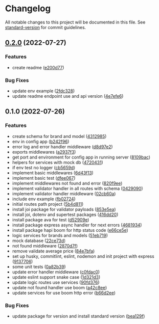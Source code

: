 # Changelog

All notable changes to this project will be documented in this file. See [standard-version](https://github.com/conventional-changelog/standard-version) for commit guidelines.

## [0.2.0](https://github.com/jousmo/nexu-backend-test/compare/v0.1.0...v0.2.0) (2022-07-27)


### Features

* create readme ([e200d77](https://github.com/jousmo/nexu-backend-test/commit/e200d77d2c192ceb1569e5dbc7054dec5ba25ec6))


### Bug Fixes

* update env example ([2fdc328](https://github.com/jousmo/nexu-backend-test/commit/2fdc328e7de2dd5af7b5078f3ea5ca857e421d0e))
* update readme endpoint use and api version ([4e7efe6](https://github.com/jousmo/nexu-backend-test/commit/4e7efe6f30467145db1b7309dfa9734a01a9cbf9))

## 0.1.0 (2022-07-26)


### Features

* create schema for brand and model ([4312985](https://github.com/jousmo/nexu-backend-test/commit/4312985d5c3c07ab19964b0e34e4be61af6077b9))
* env in config app ([b242f96](https://github.com/jousmo/nexu-backend-test/commit/b242f964c4791488508ea9ce1fadde1f42aebc65))
* error log and error handler middleware ([d8d97e2](https://github.com/jousmo/nexu-backend-test/commit/d8d97e2a5ae4a652984ab8489d6b29fc2d722c54))
* exports middlewares ([a2937f3](https://github.com/jousmo/nexu-backend-test/commit/a2937f3e1419aa44dc70c877e14de4cb59fd73ae))
* get port and environment for config app in running server ([8109bac](https://github.com/jousmo/nexu-backend-test/commit/8109bac14174f0209164d76523d2e214d31e9b4d))
* helpers for services with mock db ([4720431](https://github.com/jousmo/nexu-backend-test/commit/47204315c8ddc14614c8ab583614017381ae4fcd))
* if env test no logger ([cb5659d](https://github.com/jousmo/nexu-backend-test/commit/cb5659d41ff23f1639af0c1d7f4f3ab1109c55c5))
* implement basic middlewares ([6d43f13](https://github.com/jousmo/nexu-backend-test/commit/6d43f13732957b95e566e77c15b817d9bbb25fd8))
* implement basic test ([dfee067](https://github.com/jousmo/nexu-backend-test/commit/dfee0673c9c349da4af0b640a5a8c912f862dfeb))
* implement middlewares not found and error ([820f9ee](https://github.com/jousmo/nexu-backend-test/commit/820f9ee39d09d7418e6d5610df79c17a30914f14))
* implement validator handler in all routes with schema ([0429090](https://github.com/jousmo/nexu-backend-test/commit/0429090f9bb578b9d02b44c015b6eb3e66112920))
* implement validator handler middleware ([02cb60a](https://github.com/jousmo/nexu-backend-test/commit/02cb60a29e6c5430c85eb9373b16c0b60b6f97d8))
* include env example ([fb02724](https://github.com/jousmo/nexu-backend-test/commit/fb0272471f78db0c33997a44aeca6d1d2d072270))
* initial routes path project ([5b4d811](https://github.com/jousmo/nexu-backend-test/commit/5b4d811887ab646f36028e8e58477c1befbd8672))
* install joi package for validator payloads ([853e5ea](https://github.com/jousmo/nexu-backend-test/commit/853e5ea7ffd1d113732fe932340cc372ef029dec))
* install joi, dotenv and supertest packages ([416dd20](https://github.com/jousmo/nexu-backend-test/commit/416dd20adf6be7f82566f07acd2eccf201aca3ed))
* install package ava for test ([d52909e](https://github.com/jousmo/nexu-backend-test/commit/d52909ecd6393fcb733315964b1b58b6fac57966))
* install package express async handler for next errors ([4681934](https://github.com/jousmo/nexu-backend-test/commit/468193434befa0f158652001ff4d753c2313bb6e))
* install package hapi boom for http status code ([e66ce5e](https://github.com/jousmo/nexu-backend-test/commit/e66ce5e2436bf0db951c035ffc404c06f04430fa))
* logic services for brands and models ([51eb719](https://github.com/jousmo/nexu-backend-test/commit/51eb7190684efc1f37c192a50ce6eb8982fa7715))
* mock database ([22ce73d](https://github.com/jousmo/nexu-backend-test/commit/22ce73d306cea6c5a35c642068bc3de6975237af))
* not found middleware ([2870d7f](https://github.com/jousmo/nexu-backend-test/commit/2870d7fb76ccfd1da3cacce9fcf2aec9e93d17f1))
* remove validate average price ([84e7bfa](https://github.com/jousmo/nexu-backend-test/commit/84e7bfaddd1b09286eb16debf1d15157fae0864c))
* set up husky, commitlint, eslint, nodemon and init project with express ([9137706](https://github.com/jousmo/nexu-backend-test/commit/913770668a4937af9323aa12c61db19f055c73f2))
* some unit tests ([0a82b39](https://github.com/jousmo/nexu-backend-test/commit/0a82b391dff6d2e87ace4dc99ae0213886c3dd3b))
* update error handler middleware ([c0fdac0](https://github.com/jousmo/nexu-backend-test/commit/c0fdac02e0183db7317fc16e6b7458ca67d88ca6))
* update eslint support snake case ([1d321d3](https://github.com/jousmo/nexu-backend-test/commit/1d321d31a9eec679bbbdc413d88ce2607b9e68b4))
* update logic routes use services ([90fd376](https://github.com/jousmo/nexu-backend-test/commit/90fd376a066d3b98dced28b8fa2b50a2544cc15d))
* update not found handler use boom ([a42c8ee](https://github.com/jousmo/nexu-backend-test/commit/a42c8ee851c6b0f7ac633b23dc64a9a15591dab6))
* update services for use boom http error ([b66d2ee](https://github.com/jousmo/nexu-backend-test/commit/b66d2ee034d555bc6657726deb765938602a9ae2))


### Bug Fixes

* update package for version and install standard version ([bea129f](https://github.com/jousmo/nexu-backend-test/commit/bea129feaa0016cf79e4695a2375e62ff0de8951))
